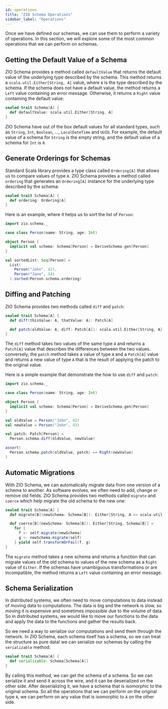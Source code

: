 ```yaml
---
id: operations
title: "ZIO Schema Operations"
sidebar_label: "Operations"
---
```


Once we have defined our schemas, we can use them to perform a variety of operations. In this section, we will explore some of the most common operations that we can perform on schemas.

## Getting the Default Value of a Schema

ZIO Schema provides a method called `defaultValue` that returns the default value of the underlying type described by the schema. This method returns a `scala.util.Either[String, A]` value, where `A` is the type described by the schema. If the schema does not have a default value, the method returns a `Left` value containing an error message. Otherwise, it returns a `Right` value containing the default value:

```scala
sealed trait Schema[A] {
  def defaultValue: scala.util.Either[String, A]
}
```

ZIO Schema have out of the box default values for all standard types, such as `String`, `Int`, `Boolean`, ..., `LocalDateTime` and `UUID`. For example, the default value of a schema for `String` is the empty string, and the default value of a schema for `Int` is `0`.

## Generate Orderings for Schemas

Standard Scala library provides a type class called `Ordering[A]` that allows us to compare values of type `A`. ZIO Schema provides a method called `ordering` that generates an `Ordering[A]` instance for the underlying type described by the schema:

```scala
sealed trait Schema[A] {
  def ordering: Ordering[A]
}
```

Here is an example, where it helps us to sort the list of `Person`:

```scala mdoc:compile-only
import zio.schema._

case class Person(name: String, age: Int)

object Person {
  implicit val schema: Schema[Person] = DeriveSchema.gen[Person]
}

val sortedList: Seq[Person] =
  List(
    Person("John", 42),
    Person("Jane", 34)
  ).sorted(Person.schema.ordering)
```

## Diffing and Patching

ZIO Schema provides two methods called `diff` and `patch`:

```scala
sealed trait Schema[A] {
  def diff(thisValue: A, thatValue: A): Patch[A]

  def patch(oldValue: A, diff: Patch[A]): scala.util.Either[String, A]
} 
```

The `diff` method takes two values of the same type `A` and returns a `Patch[A]` value that describes the differences between the two values. conversely, the `patch` method takes a value of type `A` and a `Patch[A]` value and returns a new value of type `A` that is the result of applying the patch to the original value.

Here is a simple example that demonstrate the how to use `diff` and `patch`:

```scala mdoc:compile-only
import zio.schema._

case class Person(name: String, age: Int)

object Person {
  implicit val schema: Schema[Person] = DeriveSchema.gen[Person]
}

val oldValue = Person("John", 42)
val newValue = Person("John", 43)

val patch: Patch[Person] =
  Person.schema.diff(oldValue, newValue)

assert(
  Person.schema.patch(oldValue, patch) == Right(newValue)
)
```

## Automatic Migrations

With ZIO Schema, we can automatically migrate data from one version of a schema to another. As software evolves, we often need to add, change or remove old fields. ZIO Schema provides two methods called `migrate` and `coerce` which help migrate the old schema to the new one:

```scala
sealed trait Schema[A] {
  def migrate[B](newSchema: Schema[B]): Either[String, A => scala.util.Either[String, B]]

  def coerce[B](newSchema: Schema[B]): Either[String, Schema[B]] =
    for {
      f <- self.migrate(newSchema)
      g <- newSchema.migrate(self)
    } yield self.transformOrFail(f, g)
}
```

The `migrate` method takes a new schema and returns a function that can migrate values of the old schema to values of the new schema as a `Right` value of `Either`. If the schemas have unambiguous transformations or are incompatible, the method returns a `Left` value containing an error message.

## Schema Serialization

In distributed systems, we often need to move computations to data instead of moving data to computations. The data is big and the network is slow, so moving it is expensive and sometimes impossible due to the volume of data. So in distributed systems, we would like to move our functions to the data and apply the data to the functions and gather the results back.

So we need a way to serialize our computations and send them through the network. In ZIO Schema, each schema itself has a schema, so we can treat the structure as pure data! we can serialize our schemas by calling the `serializable` method:

```scala
sealed trait Schema[A] {
  def serializable: Schema[Schema[A]]
}
```

By calling this method, we can get the schema of a schema. So we can serialize it and send it across the wire, and it can be deserialized on the other side. After deserializing it, we have a schema that is isomorphic to the original schema. So all the operations that we can perform on the original type `A`, we can perform on any value that is isomorphic to `A` on the other side.
